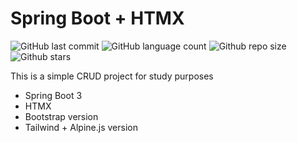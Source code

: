 # Spring Boot + HTMX

<!-- Shields Exemplo, existem N diferentes shield em https://shields.io/ -->
![GitHub last commit](https://img.shields.io/github/last-commit/gabrielima/example-spring-boot-htmx)
![GitHub language count](https://img.shields.io/github/languages/count/gabrielima/example-spring-boot-htmx)
![Github repo size](https://img.shields.io/github/repo-size/gabrielima/example-spring-boot-htmx)
![Github stars](https://img.shields.io/github/stars/gabrielima/example-spring-boot-htmx?style=social)

This is a simple CRUD project for study purposes

- Spring Boot 3
- HTMX
- Bootstrap version
- Tailwind + Alpine.js version
